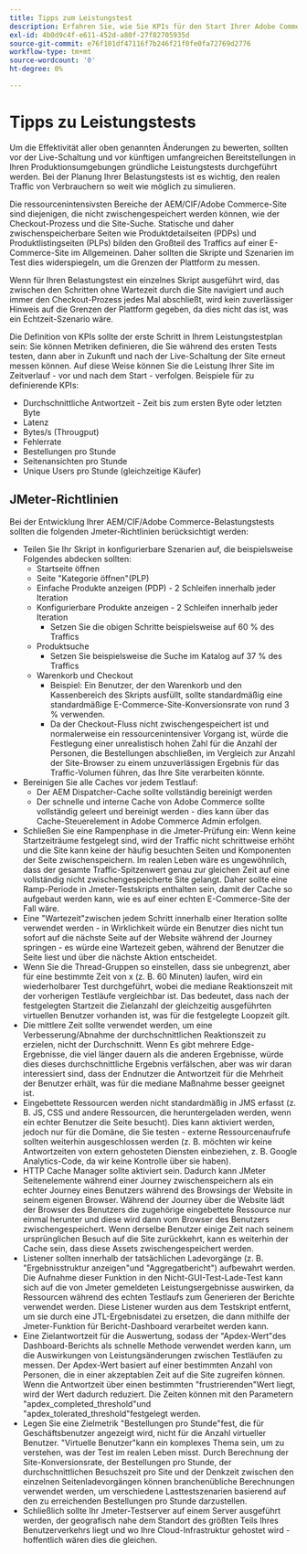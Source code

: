 ```yaml
---
title: Tipps zum Leistungstest
description: Erfahren Sie, wie Sie KPIs für den Start Ihrer Adobe Commerce- und Adobe Experience Manager-Lösung festlegen.
exl-id: 4b0d9c4f-e611-452d-a80f-27f82705935d
source-git-commit: e76f101df47116f7b246f21f0fe0fa72769d2776
workflow-type: tm+mt
source-wordcount: '0'
ht-degree: 0%

---
```


# Tipps zu Leistungstests

Um die Effektivität aller oben genannten Änderungen zu bewerten, sollten vor der Live-Schaltung und vor künftigen umfangreichen Bereitstellungen in Ihren Produktionsumgebungen gründliche Leistungstests durchgeführt werden. Bei der Planung Ihrer Belastungstests ist es wichtig, den realen Traffic von Verbrauchern so weit wie möglich zu simulieren.

Die ressourcenintensivsten Bereiche der AEM/CIF/Adobe Commerce-Site sind diejenigen, die nicht zwischengespeichert werden können, wie der Checkout-Prozess und die Site-Suche. Statische und daher zwischenspeicherbare Seiten wie Produktdetailseiten (PDPs) und Produktlistingseiten (PLPs) bilden den Großteil des Traffics auf einer E-Commerce-Site im Allgemeinen. Daher sollten die Skripte und Szenarien im Test dies widerspiegeln, um die Grenzen der Plattform zu messen.

Wenn für Ihren Belastungstest ein einzelnes Skript ausgeführt wird, das zwischen den Schritten ohne Wartezeit durch die Site navigiert und auch immer den Checkout-Prozess jedes Mal abschließt, wird kein zuverlässiger Hinweis auf die Grenzen der Plattform gegeben, da dies nicht das ist, was ein Echtzeit-Szenario wäre.

Die Definition von KPIs sollte der erste Schritt in Ihrem Leistungstestplan sein: Sie können Metriken definieren, die Sie während des ersten Tests testen, dann aber in Zukunft und nach der Live-Schaltung der Site erneut messen können. Auf diese Weise können Sie die Leistung Ihrer Site im Zeitverlauf - vor und nach dem Start - verfolgen. Beispiele für zu definierende KPIs:

- Durchschnittliche Antwortzeit - Zeit bis zum ersten Byte oder letzten Byte
- Latenz
- Bytes/s (Througput)
- Fehlerrate
- Bestellungen pro Stunde
- Seitenansichten pro Stunde
- Unique Users pro Stunde (gleichzeitige Käufer)

## JMeter-Richtlinien

Bei der Entwicklung Ihrer AEM/CIF/Adobe Commerce-Belastungstests sollten die folgenden Jmeter-Richtlinien berücksichtigt werden:

- Teilen Sie Ihr Skript in konfigurierbare Szenarien auf, die beispielsweise Folgendes abdecken sollten:
   - Startseite öffnen
   - Seite &quot;Kategorie öffnen&quot;(PLP)
   - Einfache Produkte anzeigen (PDP) - 2 Schleifen innerhalb jeder Iteration
   - Konfigurierbare Produkte anzeigen - 2 Schleifen innerhalb jeder Iteration
      - Setzen Sie die obigen Schritte beispielsweise auf 60 % des Traffics
   - Produktsuche
      - Setzen Sie beispielsweise die Suche im Katalog auf 37 % des Traffics
   - Warenkorb und Checkout
      - Beispiel: Ein Benutzer, der den Warenkorb und den Kassenbereich des Skripts ausfüllt, sollte standardmäßig eine standardmäßige E-Commerce-Site-Konversionsrate von rund 3 % verwenden.
      - Da der Checkout-Fluss nicht zwischengespeichert ist und normalerweise ein ressourcenintensiver Vorgang ist, würde die Festlegung einer unrealistisch hohen Zahl für die Anzahl der Personen, die Bestellungen abschließen, im Vergleich zur Anzahl der Site-Browser zu einem unzuverlässigen Ergebnis für das Traffic-Volumen führen, das Ihre Site verarbeiten könnte.
- Bereinigen Sie alle Caches vor jedem Testlauf:
   - Der AEM Dispatcher-Cache sollte vollständig bereinigt werden
   - Der schnelle und interne Cache von Adobe Commerce sollte vollständig geleert und bereinigt werden - dies kann über das Cache-Steuerelement in Adobe Commerce Admin erfolgen.
- Schließen Sie eine Rampenphase in die Jmeter-Prüfung ein: Wenn keine Startzeiträume festgelegt sind, wird der Traffic nicht schrittweise erhöht und die Site kann keine der häufig besuchten Seiten und Komponenten der Seite zwischenspeichern. Im realen Leben wäre es ungewöhnlich, dass der gesamte Traffic-Spitzenwert genau zur gleichen Zeit auf eine vollständig nicht zwischengespeicherte Site gelangt. Daher sollte eine Ramp-Periode in Jmeter-Testskripts enthalten sein, damit der Cache so aufgebaut werden kann, wie es auf einer echten E-Commerce-Site der Fall wäre.
- Eine &quot;Wartezeit&quot;zwischen jedem Schritt innerhalb einer Iteration sollte verwendet werden - in Wirklichkeit würde ein Benutzer dies nicht tun
sofort auf die nächste Seite auf der Website während der Journey springen - es würde eine Wartezeit geben, während der Benutzer die Seite liest und über die nächste Aktion entscheidet.
- Wenn Sie die Thread-Gruppen so einstellen, dass sie unbegrenzt, aber für eine bestimmte Zeit von x (z. B. 60 Minuten) laufen, wird ein wiederholbarer Test durchgeführt, wobei die mediane Reaktionszeit mit der vorherigen Testläufe vergleichbar ist. Das bedeutet, dass nach der festgelegten Startzeit die Zielanzahl der gleichzeitig ausgeführten virtuellen Benutzer vorhanden ist, was für die festgelegte Loopzeit gilt.
- Die mittlere Zeit sollte verwendet werden, um eine Verbesserung/Abnahme der durchschnittlichen Reaktionszeit zu erzielen, nicht der Durchschnitt. Wenn
Es gibt mehrere Edge-Ergebnisse, die viel länger dauern als die anderen Ergebnisse, würde dies dieses durchschnittliche Ergebnis verfälschen, aber was wir daran interessiert sind, dass der Endnutzer die Antwortzeit für die Mehrheit der Benutzer erhält, was für die mediane Maßnahme besser geeignet ist.
- Eingebettete Ressourcen werden nicht standardmäßig in JMS erfasst (z. B. JS, CSS und andere Ressourcen, die heruntergeladen werden, wenn ein echter Benutzer die Seite besucht). Dies kann aktiviert werden, jedoch nur für die Domäne, die Sie testen - externe Ressourcenaufrufe sollten weiterhin ausgeschlossen werden (z. B. möchten wir keine Antwortzeiten von extern gehosteten Diensten einbeziehen, z. B. Google Analytics-Code, da wir keine Kontrolle über sie haben).
- HTTP Cache Manager sollte aktiviert sein. Dadurch kann JMeter Seitenelemente während einer Journey zwischenspeichern als
ein echter Journey eines Benutzers während des Browsings der Website in seinem eigenen Browser. Während der Journey über die Website lädt der Browser des Benutzers die zugehörige eingebettete Ressource nur einmal herunter und diese wird dann vom Browser des Benutzers zwischengespeichert. Wenn derselbe Benutzer einige Zeit nach seinem ursprünglichen Besuch auf die Site zurückkehrt, kann es weiterhin der Cache sein, dass diese Assets zwischengespeichert werden.
- Listener sollten innerhalb der tatsächlichen Ladevorgänge (z. B. &quot;Ergebnisstruktur anzeigen&quot;und &quot;Aggregatbericht&quot;) aufbewahrt werden. Die Aufnahme dieser Funktion in den Nicht-GUI-Test-Lade-Test kann sich auf die von Jmeter gemeldeten Leistungsergebnisse auswirken, da Ressourcen während des echten Testlaufs zum Generieren der Berichte verwendet werden. Diese Listener wurden aus dem Testskript entfernt, um sie durch eine JTL-Ergebnisdatei zu ersetzen, die dann mithilfe der Jmeter-Funktion für Bericht-Dashboard verarbeitet werden kann.
- Eine Zielantwortzeit für die Auswertung, sodass der &quot;Apdex-Wert&quot;des Dashboard-Berichts als schnelle Methode verwendet werden kann, um die Auswirkungen von Leistungsänderungen zwischen Testläufen zu messen. Der Apdex-Wert basiert auf einer bestimmten Anzahl von Personen, die in einer akzeptablen Zeit auf die Site zugreifen können. Wenn die Antwortzeit über einen bestimmten &quot;frustrierenden&quot;Wert liegt, wird der Wert dadurch reduziert. Die Zeiten können mit den Parametern &quot;apdex_completed_threshold&quot;und &quot;apdex_tolerated_threshold&quot;festgelegt werden.
- Legen Sie eine Zielmetrik &quot;Bestellungen pro Stunde&quot;fest, die für Geschäftsbenutzer angezeigt wird, nicht für die Anzahl virtueller Benutzer. &quot;Virtuelle Benutzer&quot;kann ein komplexes Thema sein, um zu verstehen, was der Test im realen Leben misst. Durch Berechnung der Site-Konversionsrate, der Bestellungen pro Stunde, der durchschnittlichen Besuchszeit pro Site und der Denkzeit zwischen den einzelnen Seitenladevorgängen können branchenübliche Berechnungen verwendet werden, um verschiedene Lasttestszenarien basierend auf den zu erreichenden Bestellungen pro Stunde darzustellen.
- Schließlich sollte Ihr Jmeter-Testserver auf einem Server ausgeführt werden, der geografisch nahe dem Standort des größten Teils Ihres Benutzerverkehrs liegt und wo Ihre Cloud-Infrastruktur gehostet wird - hoffentlich wären dies die gleichen.
